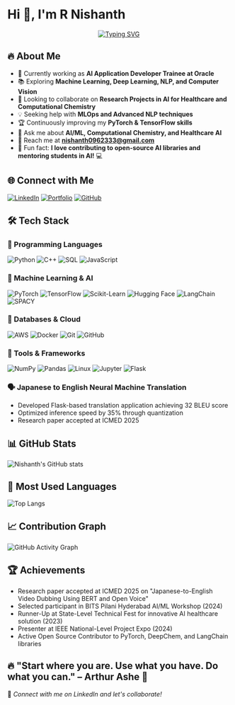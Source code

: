 # Hi 👋, I'm R Nishanth
<div align="center">
  <a href="https://git.io/typing-svg">
    <img src="https://readme-typing-svg.herokuapp.com?font=Fira+Code&size=22&pause=1000&color=F75C7E&center=true&vCenter=true&width=700&lines=🚀+AI+Application+Developer;🧪+CS+Engineering+Student;🔬+Computational+Chemistry+Researcher+🚀" alt="Typing SVG" />
  </a>
</div>

## 🔥 About Me
* 🚀 Currently working as **AI Application Developer Trainee at Oracle**
* 📚 Exploring **Machine Learning, Deep Learning, NLP, and Computer Vision**
* 🎯 Looking to collaborate on **Research Projects in AI for Healthcare and Computational Chemistry**
* 💡 Seeking help with **MLOps and Advanced NLP techniques**
* 🏆 Continuously improving my **PyTorch & TensorFlow skills**
* 💬 Ask me about **AI/ML, Computational Chemistry, and Healthcare AI**
* 📧 Reach me at **nishanth0962333@gmail.com**
* 🎨 Fun fact: **I love contributing to open-source AI libraries and mentoring students in AI!** 💻

## 🌐 Connect with Me
[![LinkedIn](https://img.shields.io/badge/LinkedIn-0077B5?style=for-the-badge&logo=linkedin&logoColor=white)](https://linkedin.com/in/r-nishanth-/)
[![Portfolio](https://img.shields.io/badge/Portfolio-FF5722?style=for-the-badge&logo=todoist&logoColor=white)](https://nishanth-nishu.github.io)
[![GitHub](https://img.shields.io/badge/GitHub-100000?style=for-the-badge&logo=github&logoColor=white)](https://github.com/nishanth-nishu)

## 🛠️ Tech Stack
### 🔹 Programming Languages
![Python](https://img.shields.io/badge/Python-3776AB?style=for-the-badge&logo=python&logoColor=white)
![C++](https://img.shields.io/badge/C%2B%2B-00599C?style=for-the-badge&logo=c%2B%2B&logoColor=white)
![SQL](https://img.shields.io/badge/SQL-4479A1?style=for-the-badge&logo=mysql&logoColor=white)
![JavaScript](https://img.shields.io/badge/JavaScript-F7DF1E?style=for-the-badge&logo=javascript&logoColor=black)

### 🔹 Machine Learning & AI
![PyTorch](https://img.shields.io/badge/PyTorch-EE4C2C?style=for-the-badge&logo=pytorch&logoColor=white)
![TensorFlow](https://img.shields.io/badge/TensorFlow-FF6F00?style=for-the-badge&logo=tensorflow&logoColor=white)
![Scikit-Learn](https://img.shields.io/badge/scikit_learn-F7931E?style=for-the-badge&logo=scikit-learn&logoColor=white)
![Hugging Face](https://img.shields.io/badge/Hugging%20Face-FFBD00?style=for-the-badge&logo=huggingface&logoColor=black)
![LangChain](https://img.shields.io/badge/LangChain-3670A0?style=for-the-badge&logo=chainlink&logoColor=white)
![SPACY](https://img.shields.io/badge/spaCy-09A3D5?style=for-the-badge&logo=spacy&logoColor=white)

### 🔹 Databases & Cloud
![AWS](https://img.shields.io/badge/Amazon_AWS-232F3E?style=for-the-badge&logo=amazon-aws&logoColor=white)
![Docker](https://img.shields.io/badge/Docker-2496ED?style=for-the-badge&logo=docker&logoColor=white)
![Git](https://img.shields.io/badge/Git-F05032?style=for-the-badge&logo=git&logoColor=white)
![GitHub](https://img.shields.io/badge/GitHub-100000?style=for-the-badge&logo=github&logoColor=white)

### 🔹 Tools & Frameworks
![NumPy](https://img.shields.io/badge/Numpy-013243?style=for-the-badge&logo=numpy&logoColor=white)
![Pandas](https://img.shields.io/badge/Pandas-150458?style=for-the-badge&logo=pandas&logoColor=white)
![Linux](https://img.shields.io/badge/Linux-FCC624?style=for-the-badge&logo=linux&logoColor=black)
![Jupyter](https://img.shields.io/badge/Jupyter-F37626?style=for-the-badge&logo=jupyter&logoColor=white)
![Flask](https://img.shields.io/badge/Flask-000000?style=for-the-badge&logo=flask&logoColor=white)

### 🗣️ Japanese to English Neural Machine Translation
- Developed Flask-based translation application achieving 32 BLEU score
- Optimized inference speed by 35% through quantization
- Research paper accepted at ICMED 2025

## 📊 GitHub Stats
![Nishanth's GitHub stats](https://github-readme-stats.vercel.app/api?username=nishanth-nishu&show_icons=true&theme=radical)

## 🚀 Most Used Languages
![Top Langs](https://github-readme-stats.vercel.app/api/top-langs/?username=nishanth-nishu&layout=compact&theme=radical)

## 📈 Contribution Graph
![GitHub Activity Graph](https://activity-graph.herokuapp.com/graph?username=nishanth-nishu&theme=dracula)

## 🏆 Achievements
- Research paper accepted at ICMED 2025 on "Japanese-to-English Video Dubbing Using BERT and Open Voice"
- Selected participant in BITS Pilani Hyderabad AI/ML Workshop (2024)
- Runner-Up at State-Level Technical Fest for innovative AI healthcare solution (2023)
- Presenter at IEEE National-Level Project Expo (2024)
- Active Open Source Contributor to PyTorch, DeepChem, and LangChain libraries

## 🔥 **"Start where you are. Use what you have. Do what you can." – Arthur Ashe** 🚀

🔗 *Connect with me on LinkedIn and let's collaborate!*
